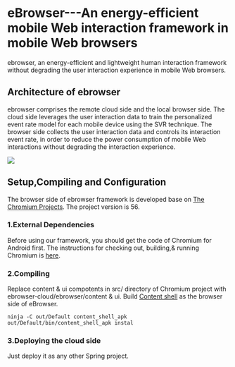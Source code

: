 # eBrowser---An energy-efficient mobile Web interaction framework in mobile Web browsers

ebrowser, an energy-efficient and lightweight human interaction framework without degrading the user interaction experience in mobile Web browsers.

## Architecture of ebrowser

ebrowser comprises the remote cloud side and the local browser side. The cloud side leverages the user interaction data to train the personalized event rate model for each mobile device using the SVR technique. The browser side collects the user interaction data and controls its interaction event rate, in order to reduce the power consumption of mobile Web interactions without degrading the interaction experience.

![](https://github.com/ebrowser-cloud/ebrowser/raw/master/images/architecture.png)  

## Setup,Compiling and Configuration

The browser side of ebrowser framework is developed base on [The Chromium Projects](https://www.chromium.org). The project version is 56.

### 1.External Dependencies

Before using our framework, you should get the code of Chromium for Android first. The instructions for checking out, building,& running Chromium is [here](https://chromium.googlesource.com/chromium/src/+/master/docs/android_build_instructions.md).

### 2.Compiling

Replace content & ui compotents in src/ directory of Chromium project with ebrowser-cloud/ebrowser/content & ui. Build [Content shell](https://chromium.googlesource.com/chromium/src/+/master/docs/android_build_instructions.md#Build-Content-shell) as the browser side of eBrowser.

```
ninja -C out/Default content_shell_apk
out/Default/bin/content_shell_apk instal
```
### 3.Deploying the cloud side
Just deploy it as any other Spring project.
